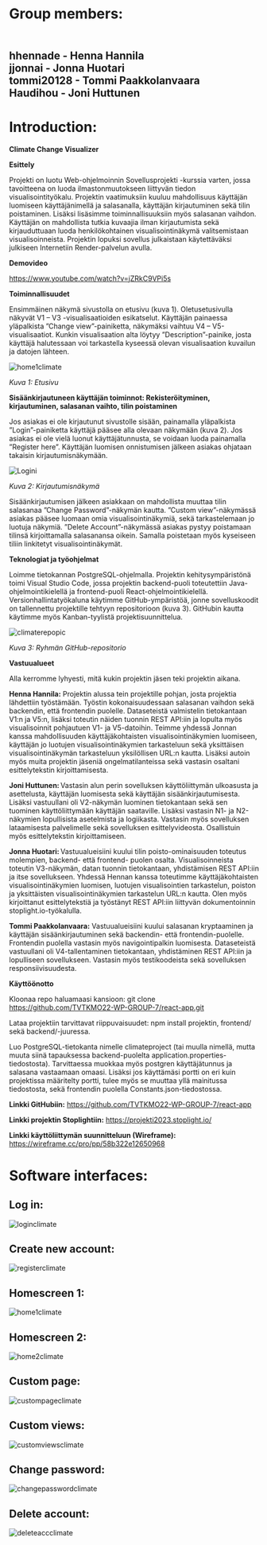 
 <h1>Group members:</h1>

<h2><br>hhennade - Henna Hannila
<br>jjonnai - Jonna Huotari
<br>tommi20128 - Tommi Paakkolanvaara
<br>Haudihou - Joni Huttunen</h2>

<h1>Introduction:</h1>


**Climate Change Visualizer**


**Esittely**

Projekti on luotu Web-ohjelmoinnin Sovellusprojekti -kurssia varten, jossa tavoitteena on luoda ilmastonmuutokseen liittyvän tiedon visualisointityökalu. Projektin vaatimuksiin kuuluu mahdollisuus käyttäjän luomiseen käyttäjänimellä ja salasanalla, käyttäjän kirjautuminen sekä tilin poistaminen. Lisäksi lisäsimme toiminnallisuuksiin myös salasanan vaihdon. Käyttäjän on mahdollista tutkia kuvaajia ilman kirjautumista sekä kirjauduttuaan luoda henkilökohtainen visualisointinäkymä valitsemistaan visualisoinneista. Projektin lopuksi sovellus julkaistaan käytettäväksi julkiseen Internetiin Render-palvelun avulla.  


**Demovideo**

https://www.youtube.com/watch?v=jZRkC9VPi5s


**Toiminnallisuudet**

Ensimmäinen näkymä sivustolla on etusivu (kuva 1). Oletusetusivulla näkyvät V1 – V3 -visualisaatioiden esikatselut. Käyttäjän painaessa yläpalkista ”Change view”-painiketta, näkymäksi vaihtuu V4 – V5-visualisaatiot. Kunkin visualisaation alta löytyy ”Description”-painike, josta käyttäjä halutessaan voi tarkastella kyseessä olevan visualisaation kuvailun ja datojen lähteen.  

![home1climate](https://user-images.githubusercontent.com/112495020/235763939-9f4d849c-ee3c-4348-a149-183b57a2a342.png)

*Kuva 1: Etusivu* 

**Sisäänkirjautuneen käyttäjän toiminnot: Rekisteröityminen, kirjautuminen, salasanan vaihto, tilin poistaminen**

Jos asiakas ei ole kirjautunut sivustolle sisään, painamalla yläpalkista ”Login”-painiketta käyttäjä pääsee alla olevaan näkymään (kuva 2). Jos asiakas ei ole vielä luonut käyttäjätunnusta, se voidaan luoda painamalla ”Register here”. Käyttäjän luomisen onnistumisen jälkeen asiakas ohjataan takaisin kirjautumisnäkymään.  

![Logini](https://user-images.githubusercontent.com/112495020/235959685-8fe636d8-14c7-41d5-973d-81d87edb5fd2.png)

*Kuva 2: Kirjautumisnäkymä*

Sisäänkirjautumisen jälkeen asiakkaan on mahdollista muuttaa tilin salasanaa ”Change Password”-näkymän kautta. ”Custom view”-näkymässä asiakas pääsee luomaan omia visualisointinäkymiä, sekä tarkastelemaan jo luotuja näkymiä. ”Delete Account”-näkymässä asiakas pystyy poistamaan tilinsä kirjoittamalla salasanansa oikein. Samalla poistetaan myös kyseiseen tiliin linkitetyt visualisointinäkymät.  


**Teknologiat ja työohjelmat**

Loimme tietokannan PostgreSQL-ohjelmalla. Projektin kehitysympäristönä toimi Visual Studio Code, jossa projektin backend-puoli toteutettiin Java-ohjelmointikielellä ja frontend-puoli React-ohjelmointikielellä. Versionhallintatyökaluna käytimme GitHub-ympäristöä, jonne sovelluskoodit on tallennettu projektille tehtyyn repositorioon (kuva 3). GitHubin kautta käytimme myös Kanban-tyylistä projektisuunnittelua.  

![climaterepopic](https://user-images.githubusercontent.com/112495020/235764237-c2dc147b-5b03-45ff-a8c2-5da52cacae24.png)

*Kuva 3: Ryhmän GitHub-repositorio*  


**Vastuualueet**

Alla kerromme lyhyesti, mitä kukin projektin jäsen teki projektin aikana.   

**Henna Hannila:** Projektin alussa tein projektille pohjan, josta projektia lähdettiin työstämään. Työstin kokonaisuudessaan salasanan vaihdon sekä backendin, että frontendin puolelle. Dataseteistä valmistelin tietokantaan V1:n ja V5:n, lisäksi toteutin näiden tuonnin REST API:iin ja lopulta myös visualisoinnit pohjautuen V1- ja V5-datoihin. Teimme yhdessä Jonnan kanssa mahdollisuuden käyttäjäkohtaisten visualisointinäkymien luomiseen, käyttäjän jo luotujen visualisointinäkymien tarkasteluun sekä yksittäisen visualisointinäkymän tarkasteluun yksilöllisen URL:n kautta.  Lisäksi autoin myös muita projektin jäseniä ongelmatilanteissa sekä vastasin osaltani esittelytekstin kirjoittamisesta. 

**Joni Huttunen:** Vastasin alun perin sovelluksen käyttöliittymän ulkoasusta ja asettelusta, käyttäjän luomisesta sekä käyttäjän sisäänkirjautumisesta. Lisäksi vastuullani oli V2-näkymän luominen tietokantaan sekä sen tuominen käyttöliittymään käyttäjän saataville. Lisäksi vastasin N1- ja N2-näkymien lopullisista asetelmista ja logiikasta. Vastasin myös sovelluksen lataamisesta palvelimelle sekä sovelluksen esittelyvideosta. Osallistuin myös esittelytekstin kirjoittamiseen. 

**Jonna Huotari:** Vastuualueisiini kuului tilin poisto-ominaisuuden toteutus molempien, backend- että frontend- puolen osalta. Visualisoinneista toteutin V3-näkymän, datan tuonnin tietokantaan, yhdistämisen REST API:iin ja itse sovellukseen. Yhdessä Hennan kanssa toteutimme käyttäjäkohtaisten visualisointinäkymien luomisen, luotujen visualisointien tarkastelun, poiston ja yksittäisten visualisointinäkymien tarkastelun URL:n kautta. Olen myös kirjoittanut esittelytekstiä ja työstänyt REST API:iin liittyvän dokumentoinnin stoplight.io-työkalulla. 

**Tommi Paakkolanvaara:** Vastuualueisiini kuului salasanan kryptaaminen ja käyttäjän sisäänkirjautuminen sekä backendin- että frontendin-puolelle. Frontendin puolella vastasin myös navigointipalkin luomisesta. Dataseteistä vastuullani oli V4-tallentaminen tietokantaan, yhdistäminen REST API:iin ja lopulliseen sovellukseen. Vastasin myös testikoodeista sekä sovelluksen responsiivisuudesta. 


**Käyttöönotto**

Kloonaa repo haluamaasi kansioon: git clone https://github.com/TVTKMO22-WP-GROUP-7/react-app.git 

Lataa projektiin tarvittavat riippuvaisuudet: npm install projektin, frontend/ sekä backend/-juuressa. 

Luo PostgreSQL-tietokanta nimelle climateproject (tai muulla nimellä, mutta muuta siinä tapauksessa backend-puolelta application.properties-tiedostosta). Tarvittaessa muokkaa myös postgren käyttäjätunnus ja salasana vastaamaan omaasi. Lisäksi jos käyttämäsi portti on eri kuin projektissa määritelty portti, tulee myös se muuttaa yllä mainitussa tiedostosta, sekä frontendin puolella Constants.json-tiedostossa. 


**Linkki GitHubiin:** https://github.com/TVTKMO22-WP-GROUP-7/react-app 

**Linkki projektin Stoplightiin:** https://projekti2023.stoplight.io/ 

**Linkki käyttöliittymän suunnitteluun (Wireframe):** https://wireframe.cc/pro/pp/58b322e12650968 

<h1>Software interfaces:</h1>

<h2>Log in:</h2>

![loginclimate](https://user-images.githubusercontent.com/112495020/235762082-93405be7-74c1-4cfe-8265-d69d1c675aa5.png)

<h2>Create new account:</h2>

![registerclimate](https://user-images.githubusercontent.com/112495020/235762142-996be653-397a-4646-ac48-9c81c6eadc87.png)

<h2>Homescreen 1:</h2>

![home1climate](https://user-images.githubusercontent.com/112495020/235762213-f9e97398-d124-4a41-a8c0-9a703b4454fe.png)

<h2>Homescreen 2:</h2>

![home2climate](https://user-images.githubusercontent.com/112495020/235762243-12d2c5d8-c54b-4b04-8949-558bedc69f62.png)

<h2>Custom page:</h2>

![custompageclimate](https://user-images.githubusercontent.com/112495020/235762271-56533917-90f8-47e9-8bb1-1a0792ce807c.png)

<h2>Custom views:</h2>

![customviewsclimate](https://user-images.githubusercontent.com/112495020/235762964-fdc8fb4f-a776-450d-9130-af954c884884.png)

<h2>Change password:</h2>

![changepasswordclimate](https://user-images.githubusercontent.com/112495020/235762297-74b5f05e-dc66-4f0f-8ea9-d917fec6fa13.png)

<h2>Delete account:</h2>

![deleteaccclimate](https://user-images.githubusercontent.com/112495020/235762316-a735afd0-8ea7-4179-9fe1-bc72aa5fd874.png)

